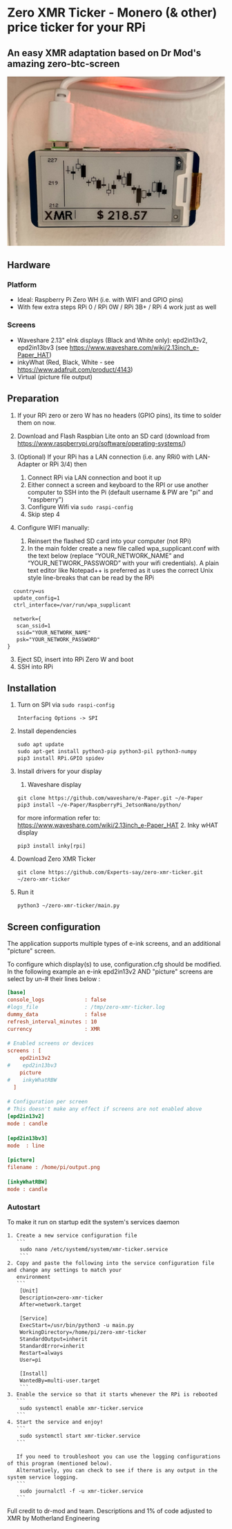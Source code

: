 # Zero XMR Ticker - Monero (& other) price ticker for your RPi
## An easy XMR adaptation based on Dr Mod's amazing zero-btc-screen

![display](XMRTicker1.jpg)

## Hardware

### Platform

* Ideal: Raspberry Pi Zero WH (i.e. with WIFI and GPIO pins)
* With few extra steps RPi 0 / RPi 0W / RPi 3B+ / RPi 4 work just as well

### Screens

* Waveshare 2.13" eInk displays (Black and White only): epd2in13v2, epd2in13bv3 (see https://www.waveshare.com/wiki/2.13inch_e-Paper_HAT)
* inkyWhat (Red, Black, White - see https://www.adafruit.com/product/4143) 
* Virtual (picture file output)

## Preparation

1. If your RPi zero or zero W has no headers (GPIO pins), its time to solder them on now.

2. Download and Flash Raspbian Lite onto an SD card (download from https://www.raspberrypi.org/software/operating-systems/)

3. (Optional) If your RPi has a LAN connection (i.e. any RRi0 with LAN-Adapter or RPi 3/4) then 
    1) Connect RPi via LAN connection and boot it up 
    2) Either connect a screen and keyboard to the RPI or use another computer to SSH into the Pi (default username & PW are "pi" and "raspberry")
    3) Configure Wifi via `sudo raspi-config`
    4) Skip step 4

4. Configure WIFI manually:
    1) Reinsert the flashed SD card into your computer (not RPi)
    2) In the main folder create a new file called wpa_supplicant.conf with the text below (replace “YOUR_NETWORK_NAME” and “YOUR_NETWORK_PASSWORD” with your wifi credentials). A plain text editor like Notepad++ is preferred as it uses the correct Unix style line-breaks that can be read by the RPi  
  
  ```
    country=us
    update_config=1
    ctrl_interface=/var/run/wpa_supplicant

    network={
     scan_ssid=1
     ssid="YOUR_NETWORK_NAME"
     psk="YOUR_NETWORK_PASSWORD"
}
 ```

3. Eject SD, insert into RPi Zero W and boot
4. SSH into RPi


## Installation 

1. Turn on SPI via `sudo raspi-config`
    ```
    Interfacing Options -> SPI
   ```
2. Install dependencies
    ```
    sudo apt update
    sudo apt-get install python3-pip python3-pil python3-numpy
    pip3 install RPi.GPIO spidev
    ```

3. Install drivers for your display
    1. Waveshare display
    ```
    git clone https://github.com/waveshare/e-Paper.git ~/e-Paper
    pip3 install ~/e-Paper/RaspberryPi_JetsonNano/python/
    ```
   for more information refer to: https://www.waveshare.com/wiki/2.13inch_e-Paper_HAT
    2. Inky wHAT display
    ```
    pip3 install inky[rpi]
    ```
4. Download Zero XMR Ticker
    ```
    git clone https://github.com/Experts-say/zero-xmr-ticker.git ~/zero-xmr-ticker
    ```
5. Run it
    ```
    python3 ~/zero-xmr-ticker/main.py
    ```


## Screen configuration

The application supports multiple types of e-ink screens, and an additional "picture" screen.

To configure which display(s) to use, configuration.cfg should be modified. In the following example an e-ink epd2in13v2
AND "picture" screens are select by un-# their lines below :

```cfg
[base]
console_logs             : false
#logs_file               : /tmp/zero-xmr-ticker.log
dummy_data               : false
refresh_interval_minutes : 10
currency                 : XMR

# Enabled screens or devices
screens : [
    epd2in13v2
#    epd2in13bv3
    picture
#    inkyWhatRBW
  ]

# Configuration per screen
# This doesn't make any effect if screens are not enabled above
[epd2in13v2]
mode : candle

[epd2in13bv3]
mode  : line

[picture]
filename : /home/pi/output.png

[inkyWhatRBW]
mode : candle
```

### Autostart

To make it run on startup edit the system's services daemon

    1. Create a new service configuration file
       ```
        sudo nano /etc/systemd/system/xmr-ticker.service
        ```
    2. Copy and paste the following into the service configuration file and change any settings to match your
       environment
       ```
        [Unit]
        Description=zero-xmr-ticker
        After=network.target
 
        [Service]
        ExecStart=/usr/bin/python3 -u main.py
        WorkingDirectory=/home/pi/zero-xmr-ticker
        StandardOutput=inherit
        StandardError=inherit
        Restart=always
        User=pi
 
        [Install]
        WantedBy=multi-user.target
        ```
    3. Enable the service so that it starts whenever the RPi is rebooted
       ```
        sudo systemctl enable xmr-ticker.service
       ```
    4. Start the service and enjoy!
       ```
        sudo systemctl start xmr-ticker.service
       ```

       If you need to troubleshoot you can use the logging configurations of this program (mentioned below).
       Alternatively, you can check to see if there is any output in the system service logging.
       ```
        sudo journalctl -f -u xmr-ticker.service
       ```

Full credit to dr-mod and team. 
Descriptions and 1% of code adjusted to XMR by Motherland Engineering
